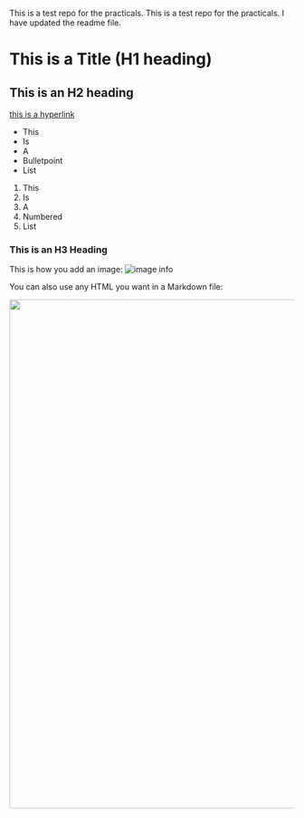 This is a test repo for the practicals.
This is a test repo for the practicals. I have updated the readme file.

# This is a Title (H1 heading) 

## This is an H2 heading
[this is a hyperlink](https://www.google.com)

- This
- Is
- A
- Bulletpoint 
- List

1. This 
2. Is 
3. A
4. Numbered
5. List 

### This is an H3 Heading

This is how you add an image:
![image info](/pictures/image.png)

You can also use any HTML you want in a Markdown file:
<br>
<p align=center><img src=images/example_image.png width=900></p>
<br>

